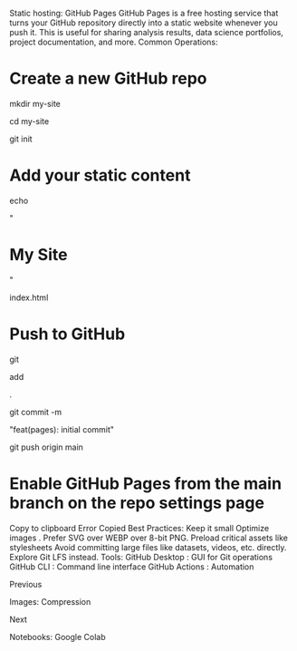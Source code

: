 Static hosting: GitHub Pages
GitHub Pages
 is a free hosting service that turns your GitHub repository directly into a static website whenever you push it. This is useful for sharing analysis results, data science portfolios, project documentation, and more.
Common Operations:
# Create a new GitHub repo


mkdir
 my-site

cd
 my-site

git
 init


# Add your static content


echo
 
"<h1>My Site</h1>"
 
>
 index.html


# Push to GitHub


git
 
add
 
.


git
 commit 
-m
 
"feat(pages): initial commit"


git
 push origin main


# Enable GitHub Pages from the main branch on the repo settings page
Copy to clipboard
Error
Copied
Best Practices:
Keep it small
Optimize images
. Prefer SVG over WEBP over 8-bit PNG.
Preload
 critical assets like stylesheets
Avoid committing large files like datasets, videos, etc. directly. Explore 
Git LFS
 instead.
Tools:
GitHub Desktop
: GUI for Git operations
GitHub CLI
: Command line interface
GitHub Actions
: Automation














Previous




Images: Compression












Next










Notebooks: Google Colab





